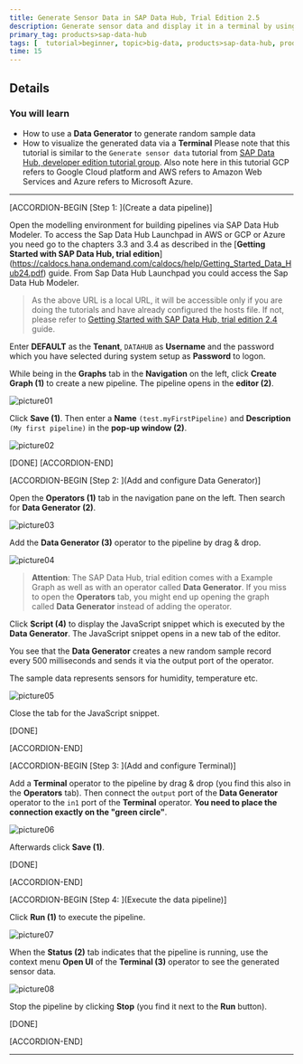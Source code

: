 ```yaml
---
title: Generate Sensor Data in SAP Data Hub, Trial Edition 2.5
description: Generate sensor data and display it in a terminal by using SAP Data Hub, trial edition 2.5.
primary_tag: products>sap-data-hub
tags: [  tutorial>beginner, topic>big-data, products>sap-data-hub, products>sap-vora ]
time: 15
---
```


## Details
### You will learn  
- How to use a **Data Generator** to generate random sample data
- How to visualize the generated data via a **Terminal**
Please note that this tutorial is similar to the `Generate sensor data` tutorial from [SAP Data Hub, developer edition tutorial group](https://developers.sap.com/group.datahub-pipelines.html).
Also note here in this tutorial GCP refers to Google Cloud platform and AWS refers to Amazon Web Services and Azure refers to Microsoft Azure.


---

[ACCORDION-BEGIN [Step 1: ](Create a data pipeline)]

Open the modelling environment for building pipelines via SAP Data Hub Modeler. To access the Sap Data Hub Launchpad in AWS or GCP or Azure you need go to the chapters 3.3 and 3.4 as described in the [**Getting Started with SAP Data Hub, trial edition**] (https://caldocs.hana.ondemand.com/caldocs/help/Getting_Started_Data_Hub24.pdf) guide. From Sap Data Hub Launchpad you could access the Sap Data Hub Modeler.


>As the above URL is a local URL, it will be accessible only if you are doing the tutorials and have already configured the hosts file. If not, please refer to [Getting Started with SAP Data Hub, trial edition 2.4](https://caldocs.hana.ondemand.com/caldocs/help/Getting_Started_Data_Hub24.pdf) guide.

Enter **DEFAULT** as the **Tenant**, `DATAHUB` as **Username** and the password which you have selected during system setup as **Password** to logon.

While being in the **Graphs** tab in the **Navigation** on the left, click **Create Graph (1)** to create a new pipeline. The pipeline opens in the **editor (2)**.

![picture01](datahub-trial-v2-pipelines-part01-1.png)

Click **Save (1)**. Then enter a **Name** `(test.myFirstPipeline)` and **Description** `(My first pipeline)` in the **pop-up window (2)**.

![picture02](datahub-trial-v2-pipelines-part01-2.png)

[DONE]
[ACCORDION-END]

[ACCORDION-BEGIN [Step 2: ](Add and configure Data Generator)]

Open the **Operators (1)** tab in the navigation pane on the left. Then search for **Data Generator (2)**.

![picture03](datahub-trial-v2-pipelines-part01-3.png)

Add the **Data Generator (3)** operator to the pipeline by drag & drop.

![picture04](datahub-trial-v2-pipelines-part01-4.png)

>**Attention**: The SAP Data Hub, trial edition comes with a Example Graph as well as with an operator called **Data Generator**. If you miss to open the **Operators** tab, you might end up opening the graph called **Data Generator** instead of adding the operator.

Click **Script (4)** to display the JavaScript snippet which is executed by the **Data Generator**. The JavaScript snippet opens in a new tab of the editor.

You see that the **Data Generator** creates a new random sample record every 500 milliseconds and sends it via the output port of the operator.

The sample data represents sensors for humidity, temperature etc.

![picture05](datahub-trial-v2-pipelines-part01-5.png)

Close the tab for the JavaScript snippet.

[DONE]

[ACCORDION-END]


[ACCORDION-BEGIN [Step 3: ](Add and configure Terminal)]

Add a **Terminal** operator to the pipeline by drag & drop (you find this also in the **Operators** tab). Then connect the `output` port of the **Data Generator** operator to the `in1` port of the **Terminal** operator. **You need to place the connection exactly on the "green circle"**.

![picture06](datahub-trial-v2-pipelines-part01-6.png)

Afterwards click **Save (1)**.

[DONE]

[ACCORDION-END]

[ACCORDION-BEGIN [Step 4: ](Execute the data pipeline)]

Click **Run (1)** to execute the pipeline.

![picture07](datahub-trial-v2-pipelines-part01-7.png)

When the **Status (2)** tab indicates that the pipeline is running, use the context menu **Open UI** of the **Terminal (3)** operator to see the generated sensor data.

![picture08](datahub-trial-v2-pipelines-part01-8.png)

Stop the pipeline by clicking **Stop** (you find it next to the **Run** button).

[DONE]

[ACCORDION-END]

---
